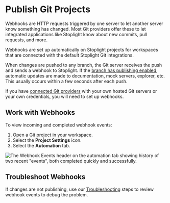 # Publish Git Projects

Webhooks are HTTP requests triggered by one server to let another server know something has changed. Most Git providers offer these to let integrated applications like Stoplight know about new commits, pull requests, and more.

Webhooks are set up automatically on Stoplight projects for workspaces that are connected with the default Stoplight Git integrations. 

When changes are pushed to any branch, the Git server receives the push and sends a webhook to Stoplight. If the [branch has publishing enabled](../2.-workspaces/h.branch-management.md), automatic updates are made to documentation, mock servers, explorer, etc. This usually occurs within a few seconds after each push.

If you have [connected Git providers](../2.-workspaces/configure-git/a.configuring-git.md) with your own hosted Git servers or your own credentials, you will need to set up webhooks.

## Work with Webhooks

To view incoming and completed webhook events:

1. Open a Git project in your workspace. 
2. Select the **Project Settings** icon. 
3. Select the **Automation** tab. 

![The Webhook Events header on the automation tab showing history of two recent "events", both completed quickly and successfully.](../assets/images/webhook-events.png)

## Troubleshoot Webhooks

If changes are not publishing, use our [Troubleshooting](../2.-workspaces/configure-git/f-troubleshoot-git.md) steps to review webhook events to debug the problem. 